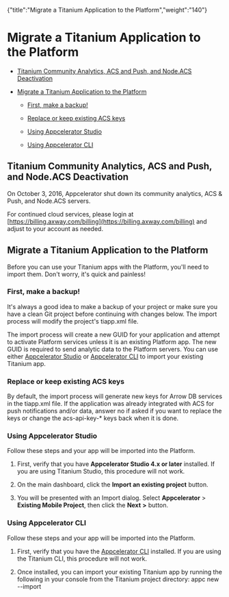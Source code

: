 {"title":"Migrate a Titanium Application to the Platform","weight":"140"} 

# Migrate a Titanium Application to the Platform

*   [Titanium Community Analytics, ACS and Push, and Node.ACS Deactivation](#TitaniumCommunityAnalytics,ACSandPush,andNode.ACSDeactivation)
    
*   [Migrate a Titanium Application to the Platform](#MigrateaTitaniumApplicationtothePlatform)
    
    *   [First, make a backup!](#First,makeabackup!)
        
    *   [Replace or keep existing ACS keys](#ReplaceorkeepexistingACSkeys)
        
    *   [Using Appcelerator Studio](#UsingAppceleratorStudio)
        
    *   [Using Appcelerator CLI](#UsingAppceleratorCLI)
        

## Titanium Community Analytics, ACS and Push, and Node.ACS Deactivation

On October 3, 2016, Appcelerator shut down its community analytics, ACS & Push, and Node.ACS servers.

For continued cloud services, please login at [https://billing.axway.com/billing](https://billing.axway.com/billing) and adjust to your account as needed.

## Migrate a Titanium Application to the Platform

Before you can use your Titanium apps with the Platform, you'll need to import them. Don't worry, it's quick and painless!

### First, make a backup!

It's always a good idea to make a backup of your project or make sure you have a clean Git project before continuing with changes below. The import process will modify the project's tiapp.xml file.

The import process will create a new GUID for your application and attempt to activate Platform services unless it is an existing Platform app. The new GUID is required to send analytic data to the Platform servers. You can use either [Appcelerator Studio](/docs/appc/Axway_Appcelerator_Studio/) or [Appcelerator CLI](/docs/appc/Appcelerator_CLI/) to import your existing Titanium app.

### Replace or keep existing ACS keys

By default, the import process will generate new keys for Arrow DB services in the tiapp.xml file. If the application was already integrated with ACS for push notifications and/or data, answer no if asked if you want to replace the keys or change the acs-api-key-\* keys back when it is done.

### Using Appcelerator Studio

Follow these steps and your app will be imported into the Platform.

1.  First, verify that you have **Appcelerator Studio 4.x or later** installed. If you are using Titanium Studio, this procedure will not work.
    
2.  On the main dashboard, click the **Import an existing project** button.
    
3.  You will be presented with an Import dialog. Select **Appcelerator** > **Existing Mobile Project**, then click the **Next** **\>** button.
    

### Using Appcelerator CLI

Follow these steps and your app will be imported into the Platform.

1.  First, verify that you have the [Appcelerator CLI](/docs/appc/Appcelerator_CLI/) installed. If you are using the Titanium CLI, this procedure will not work.
    
2.  Once installed, you can import your existing Titanium app by running the following in your console from the Titanium project directory: appc new --import
